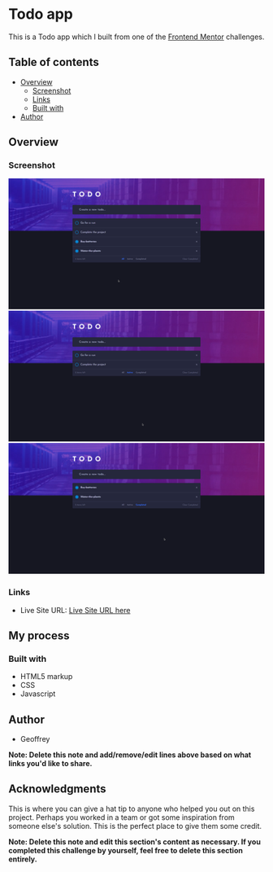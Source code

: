 # Todo app

This is a Todo app which I built from one of the [Frontend Mentor](https://www.frontendmentor.io/challenges/todo-app-Su1_KokOW) challenges.

## Table of contents

- [Overview](#overview)
  - [Screenshot](#screenshot)
  - [Links](#links)
  - [Built with](#built-with)
- [Author](#author)

## Overview

### Screenshot

![](./images/1.png)
![](./images/2.png)
![](./images/3.png)

### Links

- Live Site URL: [Live Site URL here](https://acgeoffrey.github.io/todo/)

## My process

### Built with

- HTML5 markup
- CSS
- Javascript

## Author

- Geoffrey

**Note: Delete this note and add/remove/edit lines above based on what links you'd like to share.**

## Acknowledgments

This is where you can give a hat tip to anyone who helped you out on this project. Perhaps you worked in a team or got some inspiration from someone else's solution. This is the perfect place to give them some credit.

**Note: Delete this note and edit this section's content as necessary. If you completed this challenge by yourself, feel free to delete this section entirely.**
